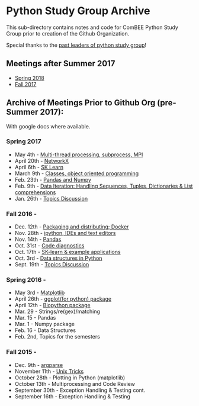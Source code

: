 # Python Study Group Archive

This sub-directory contains notes and code for ComBEE Python Study Group prior to creation of the Github Organization. 

Special thanks to the [past leaders of python study group](Past_Leaders.md)!

## Meetings after Summer 2017
- [Spring 2018](https://github.com/sstevens2/PythonStudyGroup/tree/master/2018Spring#python-study-group-spring-2018) <!--- link may need to be adjusted if this is moved to archive -->
- [Fall 2017](https://github.com/sstevens2/PythonStudyGroup/tree/master/Archive/Fall2017#python-study-group-fall-2017)


## Archive of Meetings Prior to Github Org (pre-Summer 2017):
With google docs where available.

### Spring 2017
- May 4th - [Multi-thread processing, subprocess, MPI](https://docs.google.com/document/d/1kADaMXkf9GfPCTUihi7tIgT4Of8GpZCl38CMia-WFgs/edit?usp=sharing)
- April 20th - [NetworkX](https://docs.google.com/document/d/1qNebbsMOyrSkgsLypZIED_Z0L0DO1RlznhzkQ3ERdO0/edit?usp=sharing)
- April 6th - [SK Learn](https://docs.google.com/document/d/1X_v0J7V8fZP97nuLlcgkL18wzOYQUwn3O9vfA7xCo5A/edit?usp=sharing)
- March 9th - [Classes, object oriented programming](https://drive.google.com/open?id=1hyFEMST1bRakfJejSb9-U8A41qyAYlFhjOXLbB2AcGw)
- Feb. 23th - [Pandas and Numpy](https://docs.google.com/document/d/1hMQkoOizD0ovQqkf6oJchuo9d8rAHPKDty6FQsI0k2k/edit)
- Feb. 9th - [Data Iteration: Handling Sequences, Tuples, Dictionaries & List comprehensions](https://drive.google.com/open?id=1dm_bxdZ2RE-4OwM3NXNAUNi0vwR6s8F6ESJ_jIZkUcE)
- Jan. 26th - [Topics Discussion](https://docs.google.com/document/d/1obJ066SacYa-axoiRmm1Gk2iz42y5OARZJrFFW_hKHY/edit)

### Fall 2016 - 
- Dec. 12th - [Packaging and distributing; Docker](https://docs.google.com/document/d/1PZvzRBMbR3Iz5T56BFccqrW-LJqIgBkuwAf0Sse2l5I/edit?usp=sharing)
- Nov. 28th - [ipython, IDEs and text editors](https://docs.google.com/document/d/1h5k1JUKY_VwjIkZ932K5Yi1yczsEtpkAENMyjJj9mwk/edit)
- Nov. 14th - [Pandas](https://docs.google.com/document/d/1RHZbu8ycUxAZZvJh8GrFeSBvc3Ekwj1yu_pZAImWWgw/edit)
- Oct. 31st - [Code diagnostics](https://docs.google.com/document/d/1j9YZLk2o9aqqigZJ69N_lyoDHhlhhglAoW2NwW_no-o/edit)
- Oct. 17th - [SK-learn & example applications](https://docs.google.com/document/d/1NEA0OTw3CTIDIzXYrtJfYPmFqGYBoqg2bqxcgUgcCEM/edit)
- Oct. 3rd - [Data structures in Python](https://docs.google.com/document/d/13XlHU7snar-kZCS0-Nq8evovLO7FowilnKi4swZGSdM/edit?usp=sharing)
- Sept. 19th - [Topics Discussion](https://docs.google.com/document/d/1vwS_7tHJGPgykVxEmqqUzpxkDzpTSY6R1VrClqckhUk/edit?usp=sharing)

### Spring 2016 - 
- May 3rd - [Matplotlib](https://docs.google.com/document/d/1iLSMUP_TEDN1_0ZSWmSdJ0FuZbeRkAQCNwG_DFqIqDc/edit?usp=sharing)
- April 26th - [ggplot(for python) package](https://docs.google.com/document/d/1-hoLffOfavDDn-euQAGB4bY9uiNM_Oo-jA2QcbvFDSw/edit?usp=sharing)
- April 12th - [Biopython package](https://docs.google.com/document/d/106mMeeUrh7niD8tOdktYIVsMqHL5BJjK0A1ZBh8J8hM)
- Mar. 29 - Strings/re(gex)/matching
- Mar. 15 - Pandas
- Mar. 1 - Numpy package
-  Feb. 16 - Data Structures
- Feb. 2nd, Topics for the semesters

### Fall 2015 - 
- Dec. 9th - [argparse](https://docs.google.com/document/d/1hYADCUsJouzLfSX0t58S5RdEqbt_fhkp7ldyqAGskiw/edit?usp=sharing)
- November 11th -  [Unix Tricks](https://docs.google.com/document/d/1ePVImJuAYpTmpEyfEprRhfg86Z_5G8609ENKFYHthX4/edit?usp=sharing)
- October 28th - Plotting in Python (matplotlib)
- October 13th - Multiprocessing and Code Review
- September 30th - Exception Handling & Testing cont.
- September 16th - Exception Handling & Testing

